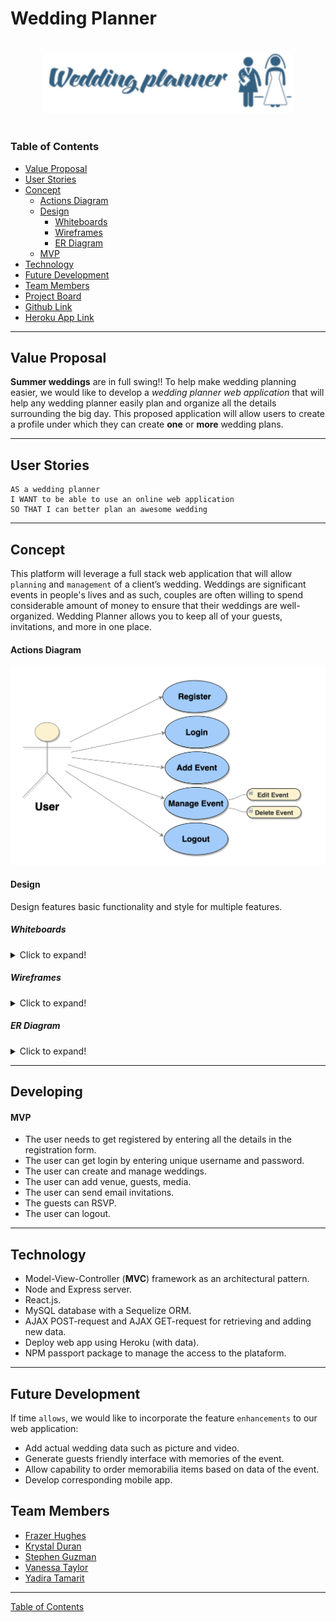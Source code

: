 # Wedding Planner

  <div align="center">
  <br>
  <img src="readme\imgs\logo.png" alt="wedding planner logo" width="400px">
  </div>

<br>

### Table of Contents

- [Value Proposal](#value-proposal)
- [User Stories](#user-stories)
- [Concept](#concept)
  - [Actions Diagram](#actions-diagram)
  - [Design](#design)
    - [Whiteboards](#whiteboards)
    - [Wireframes](#wireframes)
    - [ER Diagram](#er-diagram)
  - [MVP](#mvp)
- [Technology](#technology)
- [Future Development](#future-development)
- [Team Members](#team-members)
- [Project Board](https://github.com/wedding-planner-app/wedding-planner/projects/1)
- [Github Link](https://github.com/wedding-planner-app/wedding-planner)
- [Heroku App Link](https://wedding-planner-platform.herokuapp.com/)

---

## Value Proposal

**Summer weddings** are in full swing!! To help make wedding planning easier, we would like to develop a _wedding planner web application_ that will help any wedding planner easily plan and organize all the details surrounding the big day. This proposed application will allow users to create a profile under which they can create **one** or **more** wedding plans.

---

## User Stories

```
AS a wedding planner
I WANT to be able to use an online web application
SO THAT I can better plan an awesome wedding
```

---

## Concept

This platform will leverage a full stack web application that will allow `planning` and `management` of a client’s wedding. Weddings are significant events in people's lives and as such, couples are often willing to spend considerable amount of money to ensure that their weddings are well-organized. Wedding Planner allows you to keep all of your guests, invitations, and more in one place.

#### Actions Diagram

<img src="readme\imgs\uml.png" width = "600px">

#### Design

Design features basic functionality and style for multiple features.

##### Whiteboards

<details>
  <summary>Click to expand!</summary>
  <p>Image 1</p>
  <img src="readme\imgs\wb1.png" width = "600px">
  <p>Image 2</p>
  <img src="readme\imgs\wb2.png" width = "600px">
</details>

##### Wireframes

<details>
  <summary>Click to expand!</summary>
  <p>Homepage webpage wireframe</p>
  <img src="readme\imgs\wireframe-homepage.png" width = "600px">

  <p>Login webpage wireframe</p>
  <img src="readme\imgs\wireframe-login.png" width = "600px">

  <p>Signup webpage wireframe</p>
  <img src="readme\imgs\wireframe-signup.png" width = "600px">

  <p>User profile wireframe</p>
  <img src="readme\imgs\wireframe-profile.png" width = "600px">

  <p>Existing events wireframe</p>
  <img src="readme\imgs\wireframe-existingReservations.png" width = "600px">

  <p>Create event reservation wireframe</p>
  <img src="readme\imgs\wireframe-newReservation.png" width = "600px">

  <p>Venues wireframe</p>
  <img src="readme\imgs\wireframe-venues.png" width = "600px">

  <p>Guest list webpage wireframe</p>
  <img src="readme\imgs\wireframe-guestlist.png" width = "600px">

  <p>Invitation wireframe</p>
  <img src="readme\imgs\wireframe-invitations.png" width = "600px">
  
</details>

##### ER Diagram

<details>
<summary>Click to expand!</summary>
<img src="readme\imgs\schema.png" width = "600px">
</details>

---

## Developing

#### MVP

- The user needs to get registered by entering all the details in the registration form.
- The user can get login by entering unique username and password.
- The user can create and manage weddings.
- The user can add venue, guests, media.
- The user can send email invitations.
- The guests can RSVP.
- The user can logout.

---

## Technology

- Model-View-Controller (**MVC**) framework as an architectural pattern.
- Node and Express server.
- React.js.
- MySQL database with a Sequelize ORM.
- AJAX POST-request and AJAX GET-request for retrieving and adding new data.
- Deploy web app using Heroku (with data).
- NPM passport package to manage the access to the plataform.

---

## Future Development

If time `allows`, we would like to incorporate the feature `enhancements` to our web application:

- Add actual wedding data such as picture and video.
- Generate guests friendly interface with memories of the event.
- Allow capability to order memorabilia items based on data of the event.
- Develop corresponding mobile app.

## Team Members

- [Frazer Hughes](https://github.com/Frazerhughes)
- [Krystal Duran](https://github.com/KEDuran)
- [Stephen Guzman](https://github.com/steveo9219)
- [Vanessa Taylor](https://github.com/vantaylo)
- [Yadira Tamarit](https://github.com/ystamaritq)

---

[Table of Contents](#table-of-contents)
